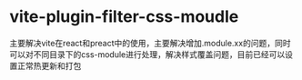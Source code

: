 # vite-plugin-filter-css-moudle
主要解决vite在react和preact中的使用，主要解决增加.module.xx的问题，同时可以对不同目录下的css-module进行处理，解决样式覆盖问题，目前已经可以设置正常热更新和打包

